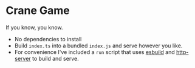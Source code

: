 Crane Game
====================
If you know, you know.

- No dependencies to install
- Build `index.ts` into a bundled `index.js` and serve however you like.
- For convenience I've included a `run` script that uses [esbuild](https://esbuild.github.io/getting-started/#install-esbuild) and [http-server](https://www.npmjs.com/package/http-server) to build and serve.